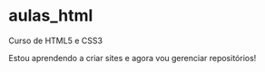 # aulas_html
 Curso de HTML5 e CSS3

 Estou aprendendo a criar sites e agora vou gerenciar repositórios!
